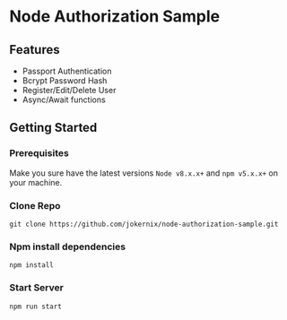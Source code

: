 # Node Authorization Sample

## Features

- Passport Authentication
- Bcrypt Password Hash
- Register/Edit/Delete User
- Async/Await functions

## Getting Started

### Prerequisites

Make you sure have the latest versions `Node v8.x.x+` and `npm v5.x.x+` on your machine.

### Clone Repo

````
git clone https://github.com/jokernix/node-authorization-sample.git
````

### Npm install dependencies

````
npm install
````

### Start Server

````
npm run start
````